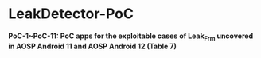 # LeakDetector-PoC

**PoC-1~PoC-11: PoC apps for the exploitable cases of Leak<sub>Frm</sub> uncovered in AOSP Android 11 and AOSP Android 12 (Table 7)**  
